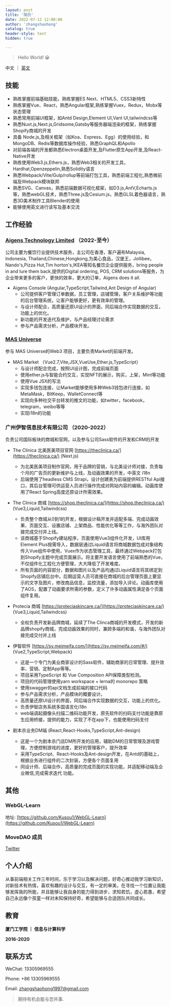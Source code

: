 ```yaml
---
layout: post
title: '简历'
date: 2022-07-12 12:00:00
author: 'zhangshaohong'
catalog: true
header-style: text
hidden: true

---
```



> Hello World! 😀

中文 ｜ [英文](/2022/07/12/resume/)


## 技能

- 熟练掌握前端基础技能，熟练掌握ES Next、HTML5、CSS3新特性
- 熟练掌握Vue、React，熟悉Angular框架,熟练掌握Vuex，Redux，Mobx等状态管理
- 熟悉常用前端UI框架，如Antd Design,Element UI,Vant UI,tailwindcss等
- 熟悉Nuxt.js,Next.js,Gridsome,Gatsby等服务器端渲染的框架，熟练掌握Shopify商城的开发
- 具备 Node.js,及相关框架（如Koa、Express、Egg）的使用经验，和MongoDB、Redis等数据库操作经验，熟悉GraphQL和Apollo
- 对前端各端的开发都熟悉Electron桌面开发,及Flutter原生App开发,及React-Native开发
- 熟练使用Web3.js,Ethers.js，熟悉Web3相关的开发工具，Hardhat,Openzeppelin,熟悉Solidity语言
- 熟悉Webpack/Vite/Gulp/rollup等前端打包工具，熟悉前端工程化,熟悉微前端及Webpack模块联邦
- 熟悉SVG、Canvas，熟悉前端数据可视化框架，如D3.js,AntV,Echarts.js等，熟悉webGL技术，熟悉Three.js及Cesium.js，熟悉GLSL着色器语言，熟悉3D美术制作工具Blender的使用
- 能够使用英文进行读写及基本交流

## 工作经验
### [Aigens Technology Limited](https://www.facebook.com/aigens/) （2022-至今）
公司主要为餐饮行业提供技术服务，主公司在香港，客户遍布Malaysia, Indonesia, Thailand,Chinese,Hongkong,为美心食品，汉堡王，Jollibee，Nando's,Pizza Hut,Tim horton's,IKEA等知名餐饮企业提供服务，bring people in and lure them back,提供的Digital ordering, POS, CRM solutions等服务，为企业带来更多的客户，更快的效率，更大的订单，Aigens does it all.
- Aigens Console
(Angular,TypeScript,Tailwind,Ant Design of Angular)
	- 公司提供客户管理订单数据，员工管理，店铺管理，客户关系维护等功能的后台管理系统，让客户能够更好，更有效率的管理。
  - 与设计师配合，高质量还原UI设计的界面，同后端合作实现数据的交互，功能上的优化。
  - 新功能的开发迭代及维护，与产品经理讨论需求
  - 参与产品需求分析，产品模块开发。

### [MAS Universe](https://twitter.com/meta_avatar)
参与 MAS Universe的Web3 项目，主要负责Market的前端开发。
- MAS Market
（Vue2.7,Vite,JSX,VueUse,Ether.js,TypeScript）
	- 与设计师配合完成，按照UI设计图，完成前端页面
  - 使用ether.js与智能合约交互，实现NFT的展示，购买，上架，Mint等功能
  - 使用Vue JSX的写法
  - 实现多钱包连接，让Market能够使用多种Web3钱包进行连接，如MetaMask，BitKeep，WalletConnect等
  - 实现向多种社交平台转发的推文的功能，如twitter，facebook，telegram，weibo等等
  - 实现i18n的功能

### 广州伊智信息技术有限公司 （2020-2022）

负责公司国际板块的商城和官网，以及参与公司Sass软件的开发和CRM的开发

- The Clinica 北美医美项目官网 [https://theclinica.ca/](https://theclinica.ca/)
(Next.js) 
  - 为北美医美项目制作官网，用于品牌的营销，与北美设计师对接，负责每个月的广告页的更新维护与上线，及动画效果的开发，中英文 i18n
  - 后端使用了headless CMS Strapi，设计创建表为前端提供RESTful Api接口，其后台管理可供运营人员进行操作完成对网站内容的编辑。动画库使用了React Spring高度还原设计所需效果。
- The Clinica 商城 [https://shop.theclinica.ca/](https://shop.theclinica.ca/) 
(Vue3,Liquid,Tailwindcss)
  - 负责整个商城从0到1的开发，根据设计稿开发并适配多端、完成动画效果、页面交互、设置店铺、上架商品、性能优化等等工作，与海外团队对接完成交付并上线。
  - 该商城基于Shopify建站程序，页面使用Vue3组件化开发，UI库用Element Plus按需导入，数据层通过Liquid语言将商城数据包成对象结构传入Vue组件中使用，Vuex作为状态管理工具，最终通过Webpack打包到Shopify主题中完成页面展示。将主要开发语言使用了前端熟悉的Vue，不仅组件化工程化方便管理，大大降低了开发难度。
  - 所有页面的内容部分，数据和图片以及产品均通过Liquid语言将其绑定到Shopify店铺后台中。后期运营人员可直接在商城的后台管理页面上要显示的文字及图片，修改商品信息，监控流量，添加导入评论。动画库使用了AOS，配置了动画要求所需的参数，定义了许多动画属性满足各个页面组件复用。
- Protecia 商城 [https://proteciaskincare.ca/](https://proteciaskincare.ca/) 
(Vue3,Liquid,Tailwindcss)
  - 全权负责开发新品牌商城，延续了The Clinca商城的开发模式，开发的新品牌shopify商城，完成动画效果的同时，兼顾多端的和谐，与海外团队对接完成交付并上线
- 伊智软件 [https://sy.meimeifa.com/](https://sy.meimeifa.com/#/) 
(Vue2,TypeScript,Webpack)
  - 这是一个专门为美业商家设计的Sass软件，辅助商家的日常管理、提升效率、营销、定制App等等。
  - 项目采用TypeScript 和 Vue Composition API保障类型检测。
  - 项目的代码管理使用yarn workspace + lerna的 monorepo 策略
  - 使用swagger的api文档生成前端的接口代码
  - 参与产品需求分析，产品模块的概要设计。
  - 高质量还原UI设计的界面，同后端合作实现数据的交互，功能上的优化。
  - 负责伊智店务系统多国语言化i18n
  - web端调起摄像头扫描二维码功能开发，原先软件的扫码支付功能是靠原生应用桥接，提供的能力，实现了不在app下，也能使用扫码支付

- 剧本杀业务DM端
(React,React-Hooks,TypeScript,Ant-design)
	- 这是一个为剧本杀门店DM所开发的应用，辅助DM的日常管理及游戏管理，方便控制游戏的进度，更好的管理客户，提升效率
	- 采用TypeScript、React-Hooks及Ant-design开发，在Antd的基础上，根据业务进行组件的二次封装，方便各个页面复用
	- 同设计师、后端合作，⾼质量的完成⻚⾯的实现功能，并适配移动端及企业微信,完成需求迭代 
功能。

## 其他

### WebGL-Learn
地址: [https://github.com/Kusou1/WebGL-Learn](https://github.com/Kusou1/WebGL-Learn)

### MoveDAO 成员 
[Twitter](https://twitter.com/MoveDAOofficial)
 

<!-- ### Kusou1 Bank & Coin(Ethereum)

`React` `tailwindcss` `ethers.js` `solidity`  `hardhat` `openzeppelin`
Bank地址：[https://bank-dapp-osbwi635o-aka-mosthappyman.vercel.app/](https://bank-dapp-osbwi635o-aka-mosthappyman.vercel.app/)（以太币银行）

Coin地址：[https://kusou1-coin.vercel.app/](https://kusou1-coin.vercel.app/) （以太坊代币）

- 前端使用React，及tailwindcss，通过ethers.js与以太坊交互，由于以太坊交易需要间隔，采用swr进行数据请求来保证数据的实时性
- 合约通过alchemy部署在rinkeby测试链上，使用hardhat，方便合约的开发调试及部署，openzeppelin保证合约的可靠及方便开发

### 个人博客

`Javascript` `grunt` `ruby` `liquid`

地址：[https://kusou1.me](https://kusou1.me)

- 个人用于分享的博客

- 通过google-analytics进行流量数据的监控

- 通过sitemap对seo进行优化 -->



## 个人介绍

从事前端相关工作三年时间，乐于学习以及解决问题，好奇心推动我学习新知识，对新技术有热情，喜欢有趣的设计与交互，有一定的审美，在寻找一个位置让我能够发挥我的所能，并且能够让我自身的能力得到进步，求知若饥，虚心若愚，希望自己永远像个孩童一样对未知保持好奇，希望能够与合适团队共同成长。

## 教育

**厦门工学院 ｜ 信息与计算科学**

**2016-2020**


## 联系方式

WeChat: 13305969555

Phone: +86 13305969555

Email: zhangshaohong1997@gmail.com




> 期待有机会能与您共事.
